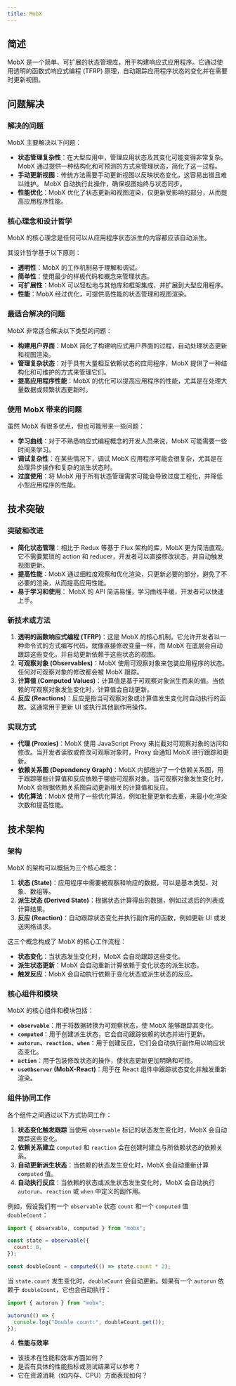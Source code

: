 ```yaml
---
title: MobX
---
```


## 简述
MobX 是一个简单、可扩展的状态管理库，用于构建响应式应用程序。它通过使用透明的函数式响应式编程 (TFRP) 原理，自动跟踪应用程序状态的变化并在需要时更新视图。

## 问题解决
### 解决的问题
MobX 主要解决以下问题：
* **状态管理复杂性**：在大型应用中，管理应用状态及其变化可能变得非常复杂。 MobX 通过提供一种结构化和可预测的方式来管理状态，简化了这一过程。
* **手动更新视图**：传统方法需要手动更新视图以反映状态变化，这容易出错且难以维护。 MobX 自动执行此操作，确保视图始终与状态同步。
* **性能优化**：MobX 优化了状态更新和视图渲染，仅更新受影响的部分，从而提高应用程序性能。
### 核心理念和设计哲学
MobX 的核心理念是任何可以从应用程序状态派生的内容都应该自动派生。

其设计哲学基于以下原则：
* **透明性**：MobX 的工作机制易于理解和调试。
* **简单性**：使用最少的样板代码和概念来管理状态。
* **可扩展性**：MobX 可以轻松地与其他库和框架集成，并扩展到大型应用程序。
* **性能**：MobX 经过优化，可提供高性能的状态管理和视图渲染。

### 最适合解决的问题

MobX 非常适合解决以下类型的问题：

* **构建用户界面**：MobX 简化了构建响应式用户界面的过程，自动处理状态更新和视图渲染。
* **管理复杂状态**：对于具有大量相互依赖状态的应用程序，MobX 提供了一种结构化和可维护的方式来管理它们。
* **提高应用程序性能**：MobX 的优化可以提高应用程序的性能，尤其是在处理大量数据或频繁状态更新时。

### 使用 MobX 带来的问题
虽然 MobX 有很多优点，但也可能带来一些问题：

* **学习曲线**：对于不熟悉响应式编程概念的开发人员来说，MobX 可能需要一些时间来学习。
* **调试复杂性**：在某些情况下，调试 MobX 应用程序可能会很复杂，尤其是在处理异步操作和复杂的派生状态时。
* **过度使用**：将 MobX 用于所有状态管理需求可能会导致过度工程化，并降低小型应用程序的性能。

## 技术突破
### 突破和改进
* **简化状态管理**：相比于 Redux 等基于 Flux 架构的库，MobX 更为简洁直观。它不需要繁琐的 action 和 reducer，开发者可以直接修改状态，并自动触发视图更新。
* **提高性能**：MobX 通过细粒度观察和优化渲染，只更新必要的部分，避免了不必要的渲染，从而提高应用性能。
* **易于学习和使用**： MobX 的 API 简洁易懂，学习曲线平缓，开发者可以快速上手。

### 新技术或方法
1. **透明的函数响应式编程 (TFRP)**：这是 MobX 的核心机制。它允许开发者以一种命令式的方式编写代码，就像直接修改变量一样，而 MobX 在底层会自动跟踪这些变化，并自动更新依赖于这些状态的视图。
2. **可观察对象 (Observables)**：MobX 使用可观察对象来包装应用程序的状态。任何对可观察对象的修改都会被 MobX 跟踪。
3. **计算值 (Computed Values)**：计算值是基于可观察对象派生而来的值。当依赖的可观察对象发生变化时，计算值会自动更新。
4. **反应 (Reactions)**：反应是指当可观察对象或计算值发生变化时自动执行的函数。这通常用于更新 UI 或执行其他副作用操作。

### 实现方式
* **代理 (Proxies)**：MobX 使用 JavaScript Proxy 来拦截对可观察对象的访问和修改。当开发者读取或修改可观察对象时，Proxy 会通知 MobX 进行跟踪和更新。
* **依赖关系图 (Dependency Graph)**：MobX 内部维护了一个依赖关系图，用于跟踪哪些计算值和反应依赖于哪些可观察对象。当可观察对象发生变化时，MobX 会根据依赖关系图自动更新相关的计算值和反应。
* **优化算法**：MobX 使用了一些优化算法，例如批量更新和去重，来最小化渲染次数和提高性能。

## 技术架构
### 架构
MobX 的架构可以概括为三个核心概念：
1. **状态 (State)**：应用程序中需要被观察和响应的数据，可以是基本类型、对象、数组等。
2. **派生状态 (Derived State)**：根据状态计算得出的数据，例如过滤后的列表或计算结果。
3. **反应 (Reaction)**：自动跟踪状态变化并执行副作用的函数，例如更新 UI 或发送网络请求。

这三个概念构成了 MobX 的核心工作流程：

- **状态变化**：当状态发生变化时，MobX 会自动跟踪这些变化。
- **派生状态更新**：MobX 会自动重新计算依赖于变化状态的派生状态。
- **触发反应**：MobX 会自动执行依赖于变化状态或派生状态的反应。

### 核心组件和模块

MobX 的核心组件和模块包括：

- **`observable`**：用于将数据转换为可观察状态，使 MobX 能够跟踪其变化。
- **`computed`**：用于创建派生状态，它会自动跟踪依赖的状态并进行更新。
- **`autorun`、`reaction`、`when`**：用于创建反应，它们会自动执行副作用以响应状态变化。
- **`action`**：用于包装修改状态的操作，使状态更新更加明确和可控。
- **`useObserver` (MobX-React)**：用于在 React 组件中跟踪状态变化并触发重新渲染。

### 组件协同工作

各个组件之间通过以下方式协同工作：

1. **状态变化触发跟踪** 当使用 `observable` 标记的状态发生变化时，MobX 会自动跟踪这些变化。
2. **依赖关系建立** `computed` 和 `reaction` 会在创建时建立与所依赖状态的依赖关系。
3. **自动更新派生状态**：当依赖的状态发生变化时，MobX 会自动重新计算 `computed` 值。
4. **自动执行反应**：当依赖的状态或派生状态发生变化时，MobX 会自动执行 `autorun`、`reaction` 或 `when` 中定义的副作用。

例如，假设我们有一个 `observable` 状态 `count` 和一个 `computed` 值 `doubleCount`：

```javascript
import { observable, computed } from "mobx";

const state = observable({
  count: 0,
});

const doubleCount = computed(() => state.count * 2);
```

当 `state.count` 发生变化时，`doubleCount` 会自动更新。如果有一个 `autorun` 依赖于 `doubleCount`，它也会自动执行：

```javascript
import { autorun } from "mobx";

autorun(() => {
  console.log("Double count:", doubleCount.get());
});
```

4. **性能与效率**
  - 该技术在性能和效率方面如何？
  - 是否有具体的性能指标或测试结果可以参考？
  - 它在资源消耗（如内存、CPU）方面表现如何？